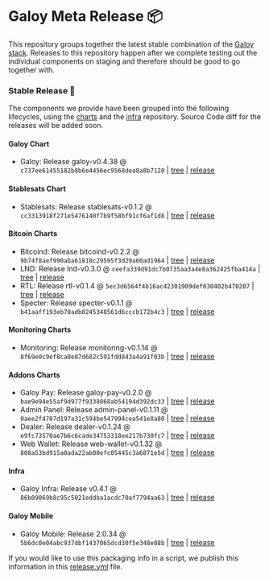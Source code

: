 # Galoy Meta Release 📦

This repository groups together the latest stable combination of the [Galoy stack](https://github.com/GaloyMoney/awesome-galoy#tech-components). 
Releases to this repository happen after we complete testing out the individual components on staging and therefore should be good to go together with.

### Stable Release 🎉

The components we provide have been grouped into the following lifecycles, using the [charts](https://github.com/GaloyMoney/charts) and the [infra](https://github.com/GaloyMoney/galoy-infra) repository. 
Source Code diff for the releases will be added soon.

#### Galoy Chart
- Galoy: Release galoy-v0.4.38 @ `c737ee61455182b8b6e4456ec9568dea8a8b7120` | [tree](https://github.com/GaloyMoney/charts/tree/c737ee61455182b8b6e4456ec9568dea8a8b7120/charts/galoy) | [release](https://github.com/GaloyMoney/charts/releases/tag/galoy-v0.4.38)

#### Stablesats Chart
- Stablesats: Release stablesats-v0.1.2 @ `cc3313918f271e5476140f7b9f58bf91cf6af1d8` | [tree](https://github.com/GaloyMoney/charts/tree/cc3313918f271e5476140f7b9f58bf91cf6af1d8/charts/stablesats) | [release](https://github.com/GaloyMoney/charts/releases/tag/stablesats-v0.1.2)

#### Bitcoin Charts
- Bitcoind: Release bitcoind-v0.2.2 @ `9b74f8aef990aba61810c29595f3d29a60ad1964` | [tree](https://github.com/GaloyMoney/charts/tree/9b74f8aef990aba61810c29595f3d29a60ad1964/charts/bitcoind) | [release](https://github.com/GaloyMoney/charts/releases/tag/bitcoind-v0.2.2)
- LND: Release lnd-v0.3.0 @ `ceefa339d91dc7b0735aa3a4e8a362425fba414a` | [tree](https://github.com/GaloyMoney/charts/tree/ceefa339d91dc7b0735aa3a4e8a362425fba414a/charts/lnd) | [release](https://github.com/GaloyMoney/charts/releases/tag/lnd-v0.3.0)
- RTL: Release rtl-v0.1.4 @ `5ec3d6564f4b16ac42301909def030402b470207` | [tree](https://github.com/GaloyMoney/charts/tree/5ec3d6564f4b16ac42301909def030402b470207/charts/rtl) | [release](https://github.com/GaloyMoney/charts/releases/tag/rtl-v0.1.4)
- Specter: Release specter-v0.1.1 @ `b41aaff193eb70adb0245348561d6cccb172b4c3` | [tree](https://github.com/GaloyMoney/charts/tree/b41aaff193eb70adb0245348561d6cccb172b4c3/charts/specter) | [release](https://github.com/GaloyMoney/charts/releases/tag/specter-v0.1.1)

#### Monitoring Charts
- Monitoring: Release monitoring-v0.1.14 @ `8f69e0c9ef8ca0e87d682c591fdd843a4a91f03b` | [tree](https://github.com/GaloyMoney/charts/tree/8f69e0c9ef8ca0e87d682c591fdd843a4a91f03b/charts/monitoring) | [release](https://github.com/GaloyMoney/charts/releases/tag/monitoring-v0.1.14)

#### Addons Charts
- Galoy Pay: Release galoy-pay-v0.2.0 @ `bae9e94e55af9d977f9338068ab54194d392dc33` | [tree](https://github.com/GaloyMoney/charts/tree/bae9e94e55af9d977f9338068ab54194d392dc33/charts/galoy-pay) | [release](https://github.com/GaloyMoney/charts/releases/tag/galoy-pay-v0.2.0)
- Admin Panel: Release admin-panel-v0.1.11 @ `0aee2f4707d197a31c594be547994cea541e8a80` | [tree](https://github.com/GaloyMoney/charts/tree/0aee2f4707d197a31c594be547994cea541e8a80/charts/admin-panel) | [release](https://github.com/GaloyMoney/charts/releases/tag/admin-panel-v0.1.11)
- Dealer: Release dealer-v0.1.24 @ `e9fc73570ae7b6c6cade34753318ee217b730fc7` | [tree](https://github.com/GaloyMoney/charts/tree/e9fc73570ae7b6c6cade34753318ee217b730fc7/charts/dealer) | [release](https://github.com/GaloyMoney/charts/releases/tag/dealer-v0.1.24)
- Web Wallet: Release web-wallet-v0.1.32 @ `808a53bd915a0ada22ab00efc05445c3a6871e5d` | [tree](https://github.com/GaloyMoney/charts/tree/808a53bd915a0ada22ab00efc05445c3a6871e5d/charts/web_wallet) | [release](https://github.com/GaloyMoney/charts/releases/tag/web-wallet-v0.1.32)

#### Infra

- Galoy Infra: Release v0.4.1 @ `86b09069b8c95c5021eddba1acdc70af7794aa63` | [tree](https://github.com/GaloyMoney/galoy-infra/tree/86b09069b8c95c5021eddba1acdc70af7794aa63) | [release](https://github.com/GaloyMoney/galoy-infra/releases/tag/v0.4.1)

#### Galoy Mobile

- Galoy Mobile: Release 2.0.34 @ `5b6dc0e04abc937dbf1437065dcd30f5e348e88b` | [tree](https://github.com/GaloyMoney/galoy-mobile/tree/5b6dc0e04abc937dbf1437065dcd30f5e348e88b) | [release](https://github.com/GaloyMoney/galoy-mobile/releases/tag/2.0.34)

If you would like to use this packaging info in a script, we publish this information in this [release.yml](./release.yml) file.
